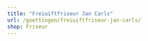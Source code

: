 ```yaml
---
title: "Freiuiftfriseur Jan Carls"
url: /goettingen/freiuiftfriseur-jan-carls/
shop: Friseur
---
```

